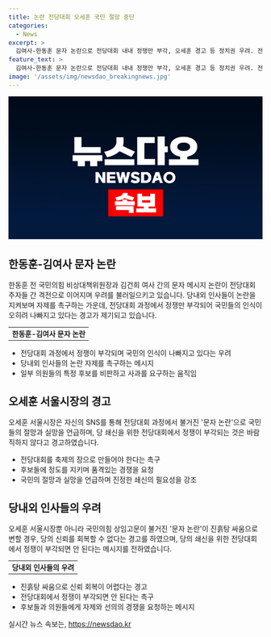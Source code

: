 ```yaml
---
title: 논란 전당대회 오세훈 국민 절망 중단
categories:
  - News
excerpt: >
  김여사-한동훈 문자 논란으로 전당대회 내내 정쟁만 부각, 오세훈 경고 등 정치권 우려. 전당대회를 축제의 장으로 만들라는 지도부의 촉구에도 논쟁 여전. 후보들은 선의의 경쟁과 자제를 요청하는 등 정치권의 긴장 고조. 클릭유도-정치권의 불안한 분위기가 흐르는 전당대회, 후보들의 갈등과 지도부의 경고 속에서 어떤 전망을 보여줄까?
feature_text: >
  김여사-한동훈 문자 논란으로 전당대회 내내 정쟁만 부각, 오세훈 경고 등 정치권 우려. 전당대회를 축제의 장으로 만들라는 지도부의 촉구에도 논쟁 여전. 후보들은 선의의 경쟁과 자제를 요청하는 등 정치권의 긴장 고조. 클릭유도-정치권의 불안한 분위기가 흐르는 전당대회, 후보들의 갈등과 지도부의 경고 속에서 어떤 전망을 보여줄까?
image: '/assets/img/newsdao_breakingnews.jpg'
---
```


<p><img src="/assets/img/newsdao_breakingnews.jpg" alt="firstkoreanews 속보" /></p>

<h2 data-ke-size="size26">한동훈-김여사 문자 논란</h2>

<p data-ke-size="size16">한동훈 전 국민의힘 비상대책위원장과 김건희 여사 간의 문자 메시지 논란이 전당대회 주자들 간 격전으로 이어지며 우려를 불러일으키고 있습니다. 당내외 인사들이 논란을 지켜보며 자제를 촉구하는 가운데, 전당대회 과정에서 정쟁만 부각되어 국민들의 인식이 오히려 나빠지고 있다는 경고가 제기되고 있습니다.</p>

<table>
  <tr>
    <td style="text-align: center; height: 17px;"><b>한동훈-김여사 문자 논란</b></td>
  </tr>
</table>

<ul>
  <li>전당대회 과정에서 정쟁이 부각되며 국민의 인식이 나빠지고 있다는 우려</li>
  <li>당내외 인사들의 논란 자제를 촉구하는 메시지</li>
  <li>일부 의원들의 특정 후보를 비판하고 사과를 요구하는 움직임</li>
</ul>

<h2 data-ke-size="size26">오세훈 서울시장의 경고</h2>

<p data-ke-size="size16">오세훈 서울시장은 자신의 SNS를 통해 전당대회 과정에서 불거진 '문자 논란'으로 국민들의 절망과 실망을 언급하며, 당 쇄신을 위한 전당대회에서 정쟁이 부각되는 것은 바람직하지 않다고 경고하였습니다.</p>

<ul>
  <li>전당대회를 축제의 장으로 만들어야 한다는 촉구</li>
  <li>후보들에 정도를 지키며 품격있는 경쟁을 요청</li>
  <li>국민의 절망과 실망을 언급하며 진정한 쇄신의 필요성을 강조</li>
</ul>

<h2 data-ke-size="size26">당내외 인사들의 우려</h2>

<p data-ke-size="size16">오세훈 서울시장뿐 아니라 국민의힘 상임고문이 불거진 '문자 논란'이 진흙탕 싸움으로 변할 경우, 당의 신뢰를 회복할 수 없다는 경고를 하였으며, 당의 쇄신을 위한 전당대회에서 정쟁이 부각되면 안 된다는 메시지를 전하였습니다.</p>

<table>
  <tr>
    <td style="text-align: center; height: 17px;"><b>당내외 인사들의 우려</b></td>
  </tr>
</table>

<ul>
  <li>진흙탕 싸움으로 신뢰 회복이 어렵다는 경고</li>
  <li>전당대회에서 정쟁이 부각되면 안 된다는 촉구</li>
  <li>후보들과 의원들에게 자제와 선의의 경쟁을 요청하는 메시지</li>
</ul>
실시간 뉴스 속보는, <a href="https://newsdao.kr" rel="dofollow">https://newsdao.kr</a>


